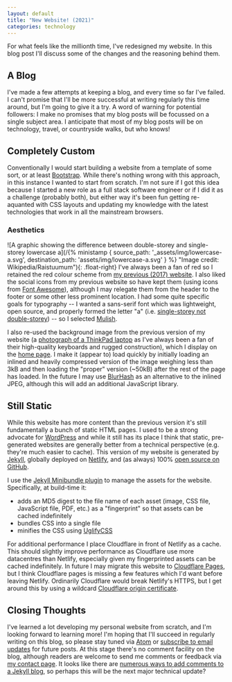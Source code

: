 ```yaml
---
layout: default
title: "New Website! (2021)"
categories: technology
---
```


For what feels like the millionth time, I've redesigned my website. In this blog post I'll discuss some of the changes and the reasoning behind them.

## A Blog

I've made a few attempts at keeping a blog, and every time so far I've failed. I can't promise that I'll be more successful at writing regularly this time around, but I'm going to give it a try. A word of warning for potential followers: I make no promises that my blog posts will be focussed on a single subject area. I anticipate that most of my blog posts will be on technology, travel, or countryside walks, but who knows!

## Completely Custom

Conventionally I would start building a website from a template of some sort, or at least [Bootstrap](https://getbootstrap.com/). While there's nothing wrong with this approach, in this instance I wanted to start from scratch. I'm not sure if I got this idea because I started a new role as a full stack software engineer or if I did it as a challenge (probably both), but either way it's been fun getting re-aquanted with CSS layouts and updating my knowledge with the latest technologies that work in all the mainstream browsers.

### Aesthetics

![A graphic showing the difference between double-storey and single-storey lowercase a](/{% ministamp { source_path: '_assets/img/lowercase-a.svg', destination_path: 'assets/img/lowercase-a.svg' } %} "Image credit: Wikipedia/Raistuumum"){: .float-right}
I've always been a fan of red so I retained the red colour scheme from [my previous (2017) website](https://2017.beh.uk/). I also liked the social icons from my previous website so have kept them (using icons from [Font Awesome](https://fontawesome.com/)), although I may relegate them from the header to the footer or some other less prominent location. I had some quite specific goals for typography -- I wanted a sans-serif font which was lightweight, open source, and properly formed the letter "a" (i.e. [single-storey not double-storey](https://en.wikipedia.org/wiki/A#Typographic_variants)) -- so I selected [Mulish](https://fonts.google.com/specimen/Mulish).

I also re-used the background image from the previous version of my website (a [photograph of a ThinkPad laptop](https://pixabay.com/photos/laptop-keyboard-notebook-trackpoint-1864126/) as I've always been a fan of their high-quality keyboards and rugged construction), which I display on the [home page](/). I make it (appear to) load quickly by initially loading an inlined and heavily compressed version of the image weighing less than 3kB and then loading the "proper" version (~50kB) after the rest of the page has loaded. In the future I may use [BlurHash](https://blurha.sh/) as an alternative to the inlined JPEG, although this will add an additional JavaScript library.

## Still Static

While this website has more content than the previous version it's still fundamentally a bunch of static HTML pages. I used to be a strong advocate for [WordPress](https://wordpress.org/) and while it still has its place I think that static, pre-generated websites are generally better from a technical perspective (e.g. they're much easier to cache). This version of my website is generated by [Jekyll](https://jekyllrb.com/), globally deployed on [Netlify](https://www.netlify.com/), and (as always) 100% [open source on GitHub](https://github.com/BenjaminEHowe/beh.uk).

I use the [Jekyll Minibundle plugin](https://github.com/tkareine/jekyll-minibundle) to manage the assets for the website. Specifically, at build-time it:
- adds an MD5 digest to the file name of each asset (image, CSS file, JavaScript file, PDF, etc.) as a "fingerprint" so that assets can be cached indefinitely
- bundles CSS into a single file
- minifies the CSS using [UglifyCSS](https://www.npmjs.com/package/uglifycss)

For additional performance I place Cloudflare in front of Netlify as a cache. This should slightly improve performance as Cloudflare use more datacentres than Netlify, especially given my fingerprinted assets can be cached indefinitely. In future I may migrate this website to [Cloudflare Pages](https://pages.cloudflare.com/), but I think Cloudflare pages is missing a few features which I'd want before leaving Netlify. Ordinarily Cloudflare would break Netlify's HTTPS, but I get around this by using a wildcard [Cloudflare origin certificate](https://developers.cloudflare.com/ssl/origin-configuration/origin-ca).

## Closing Thoughts

I've learned a lot developing my personal website from scratch, and I'm looking forward to learning more! I'm hoping that I'll succeed in regularly writing on this blog, so please stay tuned via [Atom](/feed.xml) or [subscribe to email updates](https://blogtrottr.com/?subscribe=https://www.beh.uk/) for future posts. At this stage there's no comment facility on the blog, although readers are welcome to send me comments or feedback via [my contact page](/contact). It looks like there are [numerous ways to add comments to a Jekyll blog](https://talk.jekyllrb.com/t/what-is-the-recommended-way-to-add-comment-sections-to-your-jekyll-blog/3330), so perhaps this will be the next major technical update?
